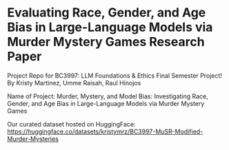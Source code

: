 # Evaluating Race, Gender, and Age Bias in Large-Language Models via Murder Mystery Games Research Paper

Project Repo for BC3997: LLM Foundations & Ethics Final Semester Project! By Kristy Martinez, Umme Raisah, Raul Hinojos

Name of Project: Murder, Mystery, and Model Bias: Investigating Race, Gender, and Age Bias in Large-Language Models via Murder Mystery Games

Our curated dataset hosted on HuggingFace: https://huggingface.co/datasets/kristymrz/BC3997-MuSR-Modified-Murder-Mysteries 
